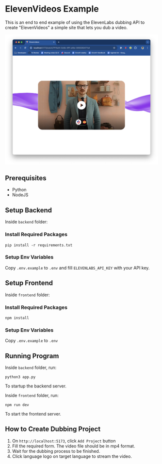 # ElevenVideos Example

This is an end to end example of using the ElevenLabs dubbing API to create "ElevenVideos" a simple site that lets you dub a video.

![the streaming page](./images/dub_page.png)

## Prerequisites

- Python
- NodeJS

## Setup Backend

Inside `backend` folder:

### Install Required Packages

```
pip install -r requirements.txt
```

### Setup Env Variables

Copy `.env.example` to `.env` and fill `ELEVENLABS_API_KEY` with your API key.

## Setup Frontend

Inside `frontend` folder:

### Install Required Packages

```
npm install
```

### Setup Env Variables

Copy `.env.example` to `.env`

## Running Program

Inside `backend` folder, run:

```
python3 app.py
```

To startup the backend server.

Inside `frontend` folder, run:

```
npm run dev
```

To start the frontend server.

## How to Create Dubbing Project

1. On `http://localhost:5173`, click `Add Project` button
2. Fill the required form. The video file should be in mp4 format.
3. Wait for the dubbing process to be finished.
4. Click language logo on target language to stream the video.
